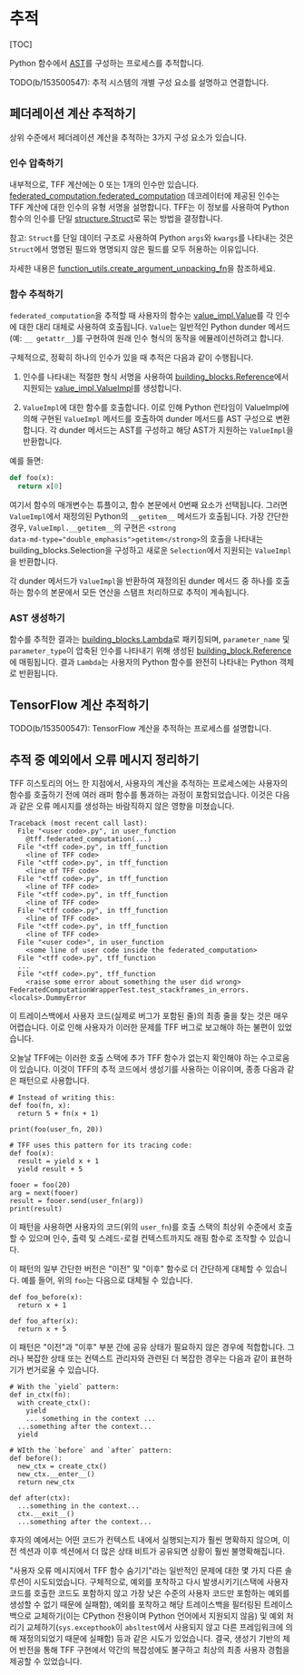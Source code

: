 # 추적

[TOC]

Python 함수에서 [AST](compilation.md#ast)를 구성하는 프로세스를 추적합니다.

TODO(b/153500547): 추적 시스템의 개별 구성 요소를 설명하고 연결합니다.

## 페더레이션 계산 추적하기

상위 수준에서 페더레이션 계산을 추적하는 3가지 구성 요소가 있습니다.

### 인수 압축하기

내부적으로, TFF 계산에는 0 또는 1개의 인수만 있습니다. [federated_computation.federated_computation](https://github.com/tensorflow/federated/blob/main/tensorflow_federated/python/core/impl/federated_context/federated_computation.py) 데코레이터에 제공된 인수는 TFF 계산에 대한 인수의 유형 서명을 설명합니다. TFF는 이 정보를 사용하여 Python 함수의 인수를 단일 [structure.Struct](https://github.com/tensorflow/federated/blob/main/tensorflow_federated/python/common_libs/structure.py)로 묶는 방법을 결정합니다.

참고: `Struct`를 단일 데이터 구조로 사용하여 Python `args`와 `kwargs`를 나타내는 것은 `Struct`에서 명명된 필드와 명명되지 않은 필드를 모두 허용하는 이유입니다.

자세한 내용은 [function_utils.create_argument_unpacking_fn](https://github.com/tensorflow/federated/blob/main/tensorflow_federated/python/core/impl/computation/function_utils.py)을 참조하세요.

### 함수 추적하기

`federated_computation`을 추적할 때 사용자의 함수는 [value_impl.Value](https://github.com/tensorflow/federated/blob/main/tensorflow_federated/python/core/impl/federated_context/value_impl.py)를 각 인수에 대한 대리 대체로 사용하여 호출됩니다. `Value`는 일반적인 Python dunder 메서드(예: `__ getattr__`)를 구현하여 원래 인수 형식의 동작을 에뮬레이션하려고 합니다.

구체적으로, 정확히 하나의 인수가 있을 때 추적은 다음과 같이 수행됩니다.

1. 인수를 나타내는 적절한 형식 서명을 사용하여 [building_blocks.Reference](https://github.com/tensorflow/federated/blob/main/tensorflow_federated/python/core/impl/federated_context/value_impl.py)에서 지원되는 [value_impl.ValueImpl](https://github.com/tensorflow/federated/blob/main/tensorflow_federated/python/core/impl/compiler/building_blocks.py)를 생성합니다.

2. `ValueImpl`에 대한 함수를 호출합니다. 이로 인해 Python 런타임이 ValueImpl에 의해 구현된 `ValueImpl` 메서드를 호출하여 dunder 메서드를 AST 구성으로 변환합니다. 각 dunder 메서드는 AST를 구성하고 해당 AST가 지원하는 `ValueImpl`을 반환합니다.

예를 들면:

```python
def foo(x):
  return x[0]
```

여기서 함수의 매개변수는 튜플이고, 함수 본문에서 0번째 요소가 선택됩니다. 그러면 `ValueImpl`에서 재정의된 Python의 `__getitem__` 메서드가 호출됩니다. 가장 간단한 경우, `ValueImpl.__getitem__`의 구현은 <code>&lt;strong data-md-type="double_emphasis"&gt;getitem&lt;/strong&gt;</code>의 호출을 나타내는 <a>building_blocks.Selection</a>을 구성하고 새로운 `Selection`에서 지원되는 `ValueImpl`을 반환합니다.

각 dunder 메서드가 `ValueImpl`을 반환하여 재정의된 dunder 메서드 중 하나를 호출하는 함수의 본문에서 모든 연산을 스탬프 처리하므로 추적이 계속됩니다.

### AST 생성하기

함수를 추적한 결과는 [building_blocks.Lambda](https://github.com/tensorflow/federated/blob/main/tensorflow_federated/python/core/impl/compiler/building_blocks.py)로 패키징되며, `parameter_name` 및 `parameter_type`이 압축된 인수를 나타내기 위해 생성된 [building_block.Reference](https://github.com/tensorflow/federated/blob/main/tensorflow_federated/python/core/impl/compiler/building_blocks.py)에 매핑됩니다. 결과 `Lambda`는 사용자의 Python 함수를 완전히 나타내는 Python 객체로 반환됩니다.

## TensorFlow 계산 추적하기

TODO(b/153500547): TensorFlow 계산을 추적하는 프로세스를 설명합니다.

## 추적 중 예외에서 오류 메시지 정리하기

TFF 히스토리의 어느 한 지점에서, 사용자의 계산을 추적하는 프로세스에는 사용자의 함수를 호출하기 전에 여러 래퍼 함수를 통과하는 과정이 포함되었습니다. 이것은 다음과 같은 오류 메시지를 생성하는 바람직하지 않은 영향을 미쳤습니다.

```
Traceback (most recent call last):
  File "<user code>.py", in user_function
    @tff.federated_computation(...)
  File "<tff code>.py", in tff_function
    <line of TFF code>
  File "<tff code>.py", in tff_function
    <line of TFF code>
  File "<tff code>.py", in tff_function
    <line of TFF code>
  File "<tff code>.py", in tff_function
    <line of TFF code>
  File "<tff code>.py", in tff_function
    <line of TFF code>
  File "<tff code>.py", in tff_function
    <line of TFF code>
  File "<user code>", in user_function
    <some line of user code inside the federated_computation>
  File "<tff code>.py", tff_function
  ...
  File "<tff code>.py", tff_function
    <raise some error about something the user did wrong>
FederatedComputationWrapperTest.test_stackframes_in_errors.<locals>.DummyError
```

이 트레이스백에서 사용자 코드(실제로 버그가 포함된 줄)의 최종 줄을 찾는 것은 매우 어렵습니다. 이로 인해 사용자가 이러한 문제를 TFF 버그로 보고해야 하는 불편이 있었습니다.

오늘날 TFF에는 이러한 호출 스택에 추가 TFF 함수가 없는지 확인해야 하는 수고로움이 있습니다. 이것이 TFF의 추적 코드에서 생성기를 사용하는 이유이며, 종종 다음과 같은 패턴으로 사용합니다.

```
# Instead of writing this:
def foo(fn, x):
  return 5 + fn(x + 1)

print(foo(user_fn, 20))

# TFF uses this pattern for its tracing code:
def foo(x):
  result = yield x + 1
  yield result + 5

fooer = foo(20)
arg = next(fooer)
result = fooer.send(user_fn(arg))
print(result)
```

이 패턴을 사용하면 사용자의 코드(위의 `user_fn`)를 호출 스택의 최상위 수준에서 호출할 수 있으며 인수, 출력 및 스레드-로컬 컨텍스트까지도 래핑 함수로 조작할 수 있습니다.

이 패턴의 일부 간단한 버전은 "이전" 및 "이후" 함수로 더 간단하게 대체할 수 있습니다. 예를 들어, 위의 `foo`는 다음으로 대체될 수 있습니다.

```
def foo_before(x):
  return x + 1

def foo_after(x):
  return x + 5
```

이 패턴은 "이전"과 "이후" 부분 간에 공유 상태가 필요하지 않은 경우에 적합합니다. 그러나 복잡한 상태 또는 컨텍스트 관리자와 관련된 더 복잡한 경우는 다음과 같이 표현하기가 번거로울 수 있습니다.

```
# With the `yield` pattern:
def in_ctx(fn):
  with create_ctx():
    yield
    ... something in the context ...
  ...something after the context...
  yield

# WIth the `before` and `after` pattern:
def before():
  new_ctx = create_ctx()
  new_ctx.__enter__()
  return new_ctx

def after(ctx):
  ...something in the context...
  ctx.__exit__()
  ...something after the context...
```

후자의 예에서는 어떤 코드가 컨텍스트 내에서 실행되는지가 훨씬 명확하지 않으며, 이전 섹션과 이후 섹션에서 더 많은 상태 비트가 공유되면 상황이 훨씬 불명확해집니다.

"사용자 오류 메시지에서 TFF 함수 숨기기"라는 일반적인 문제에 대한 몇 가지 다른 솔루션이 시도되었습니다. 구체적으로, 예외를 포착하고 다시 발생시키기(스택에 사용자 코드를 호출한 코드도 포함하지 않고 가장 낮은 수준의 사용자 코드만 포함하는 예외를 생성할 수 없기 때문에 실패함), 예외를 포착하고 해당 트레이스백을 필터링된 트레이스백으로 교체하기(이는 CPython 전용이며 Python 언어에서 지원되지 않음) 및 예외 처리기 교체하기(`sys.excepthook`이 `absltest`에서 사용되지 않고 다른 프레임워크에 의해 재정의되었기 때문에 실패함) 등과 같은 시도가 있었습니다. 결국, 생성기 기반의 제어 반전을 통해 TFF 구현에서 약간의 복잡성에도 불구하고 최상의 최종 사용자 경험을 제공할 수 있었습니다.

